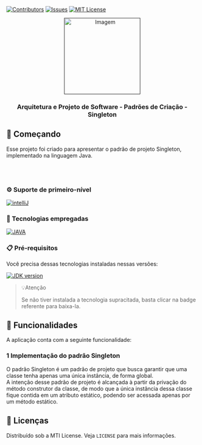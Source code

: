 [![Contributors][contributors-shield]][contributors-url]
[![Issues][issues-shield]][issues-url]
[![MIT License][license-shield]][license-url]

<div align="center">
  <a href="">
    <img src="https://i.gifer.com/WyD2.gif" style="width:200px; height:200px;"alt="Imagem"/>
  </a>

  <h3 align="center">Arquitetura e Projeto de Software - Padrões de Criação - Singleton</h3>

</div>

## 🔰 Começando

Esse projeto foi criado para apresentar o padrão de projeto Singleton, implementado na linguagem Java.

<br/>
<br/>

### ⚙ Suporte de primeiro-nível

[![intelliJ][intelliJ]][intelliJ-url]

### 💾 Tecnologias empregadas

[![JAVA][JAVA]][JAVA-url]

### 📋 Pré-requisitos

Você precisa dessas tecnologias instaladas nessas versões:

[![JDK version][JDK-version]][JDK-installation]

>💡Atenção
>
> Se não tiver instalada a tecnologia supracitada, basta clicar na badge referente para baixa-la.

## 🎨 Funcionalidades

A aplicação conta com a seguinte funcionalidade:
<br/>

### 1 Implementação do padrão Singleton

O padrão Singleton é um padrão de projeto que busca garantir que uma classe tenha apenas uma única instância, de forma global.
<br/>
A intenção desse padrão de projeto é alcançada à partir da privação do método construtor da classe, de modo que a única instância dessa classe fique contida em um atributo estático, podendo ser acessada apenas por um método estático.

## 📑 Licenças

Distribuído sob a MTI License. Veja `LICENSE` para mais informações.

<!-- ASSETS -->

<!-- BADGE - Contributors -->

[contributors-shield]: https://img.shields.io/github/contributors/toledkrw/Aula-Design-Patterns-Singleton.svg?style=for-the-badge
[contributors-url]: https://github.com/toledkrw/Aula-Design-Patterns-Singleton/graphs/contributors

<!-- BADGE - Issues -->

[issues-shield]: https://img.shields.io/github/issues/toledkrw/Aula-Design-Patterns-Singleton.svg?style=for-the-badge
[issues-url]: https://github.com/toledkrw/Aula-Design-Patterns-Singleton/issues

<!-- BADGE - License -->

[license-shield]: https://img.shields.io/github/license/toledkrw/Aula-Design-Patterns-Singleton.svg?style=for-the-badge
[license-url]: https://github.com/toledkrw/Aula-Design-Patterns-Singleton/blob/main/LICENSE

<!--  -->
<!-- TECHNOLOGIES -->
<!--  -->

<!-- BADGE - JAVA -->

[JAVA]: https://img.shields.io/badge/Java-fce303?logo=oracle&logoColor=black&style=for-the-badge
[JAVA-url]: https://www.oracle.com/java/technologies/downloads/

[JDK-version]: https://shields.io/badge/JDK-=_1.8-43853D?logo=openjdk&style=for-the-badge&logoColor=white
[JDK-installation]: https://access.redhat.com/documentation/pt-br/openjdk/8/html-single/installing_and_using_openjdk_8_for_windows/index#openjdk8-windows-installing-zipbundle

<!-- BADGE - intelliJ -->

[intelliJ]: https://img.shields.io/badge/intellij%20idea-blue.svg?style=for-the-badge&logo=intellijidea
[intelliJ-url]: https://www.jetbrains.com/idea/
